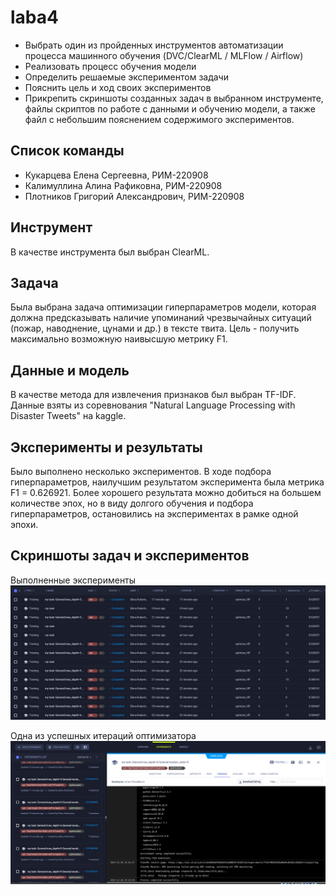 # laba4
- Выбрать один из пройденных инструментов автоматизации процесса машинного обучения (DVC/ClearML / MLFlow / Airflow)
- Реализовать процесс обучения модели
- Определить решаемые экспериментом задачи
- Пояснить цель и ход своих экспериментов
- Прикрепить скриншоты созданных задач в выбранном инструменте, файлы скриптов  по работе с данными и обучению модели, а также файл с небольшим пояснением содержимого экспериментов.
## Список команды
- Кукарцева Елена Сергеевна, РИМ-220908
- Калимуллина Алина Рафиковна, РИМ-220908
- Плотников Григорий Александрович, РИМ-220908
## Инструмент
В качестве инструмента был выбран ClearML.
## Задача
Была выбрана задача оптимизации гиперпараметров модели, которая должна предсказывать наличие упоминаний чрезвычайных ситуаций (пожар, наводнение, цунами и др.) в тексте твита. Цель - получить максимально возможную наивысшую метрику F1.
## Данные и модель
В качестве метода для извлечения признаков был выбран TF-IDF. Данные взяты из соревнования "Natural Language Processing with Disaster Tweets" на kaggle.
## Эксперименты и результаты
Было выполнено несколько экспериментов. В ходе подбора гиперпараметров, наилучшим результатом эксперимента была метрика F1 = 0.626921.
Более хорошего результата можно добиться на большем количестве эпох, но в виду долгого обучения и подбора гиперпараметров, остановились на экспериментах в рамке одной эпохи.
## Скриншоты задач и экспериментов
Выполненные эксперименты
![img_2.png](assets/img_2.png)

Одна из успешных итераций оптимизатора 
![img_3.png](assets/img_3.png)
